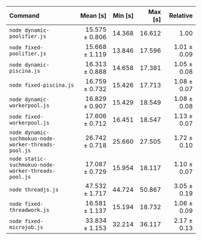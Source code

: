 | Command                                              |       Mean [s] | Min [s] | Max [s] |    Relative |
| :--------------------------------------------------- | -------------: | ------: | ------: | ----------: |
| `node dynamic-poolifier.js`                          | 15.575 ± 0.806 |  14.368 |  16.612 |        1.00 |
| `node fixed-poolifier.js`                            | 15.668 ± 1.119 |  13.846 |  17.596 | 1.01 ± 0.09 |
| `node dynamic-piscina.js`                            | 16.313 ± 0.888 |  14.658 |  17.381 | 1.05 ± 0.08 |
| `node fixed-piscina.js`                              | 16.759 ± 0.732 |  15.426 |  17.713 | 1.08 ± 0.07 |
| `node dynamic-workerpool.js`                         | 16.829 ± 0.907 |  15.429 |  18.549 | 1.08 ± 0.08 |
| `node fixed-workerpool.js`                           | 17.606 ± 0.712 |  16.451 |  18.547 | 1.13 ± 0.07 |
| `node dynamic-suchmokuo-node-worker-threads-pool.js` | 26.742 ± 0.718 |  25.660 |  27.505 | 1.72 ± 0.10 |
| `node static-suchmokuo-node-worker-threads-pool.js`  | 17.087 ± 0.729 |  15.954 |  18.117 | 1.10 ± 0.07 |
| `node threadjs.js`                                   | 47.532 ± 1.717 |  44.724 |  50.867 | 3.05 ± 0.19 |
| `node fixed-threadwork.js`                           | 16.581 ± 1.137 |  15.194 |  18.732 | 1.06 ± 0.09 |
| `node fixed-microjob.js`                             | 33.834 ± 1.153 |  32.214 |  36.117 | 2.17 ± 0.13 |
